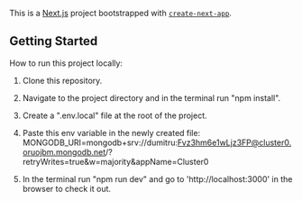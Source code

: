 This is a [Next.js](https://nextjs.org/) project bootstrapped with [`create-next-app`](https://github.com/vercel/next.js/tree/canary/packages/create-next-app).

## Getting Started

How to run this project locally:

1. Clone this repository.

2. Navigate to the project directory and in the terminal run "npm install".

3. Create a ".env.local" file at the root of the project.

4. Paste this env variable in the newly created file:
   MONGODB_URI=mongodb+srv://dumitru:Fvz3hm6e1wLjz3FP@cluster0.oruojbm.mongodb.net/?retryWrites=true&w=majority&appName=Cluster0

5. In the terminal run "npm run dev" and go to 'http://localhost:3000' in the browser to check it out.
